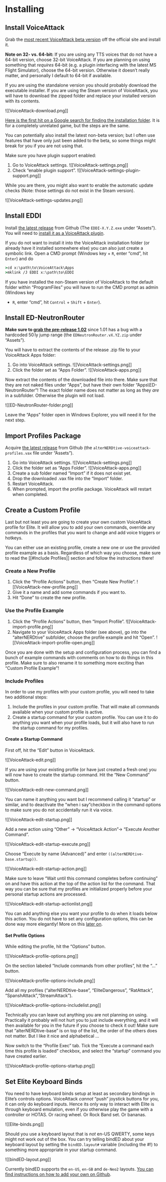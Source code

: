 ﻿# Installing

## Install VoiceAttack

Grab the [most recent VoiceAttack beta
version](https://voiceattack.com/#download-1) off the official site and install
it.

**Note on 32- vs. 64-bit:** If you are using any TTS voices that do not have a
64-bit version, choose 32-bit VoiceAttack. If you are planning on using
something that _requires_ 64-bit (e.g. a plugin interfacing with the latest MS
Flight Simulator), choose the 64-bit version. Otherwise it doesn’t really
matter, and personally I default to 64-bit if available.

If you are using the standalone version you should probably download the
executable installer. If you are using the Steam version of VoiceAttack, you
will have to download the zipped folder and replace your installed version with
its contents.

![[VoiceAttack-download.png]]

[Here is the first hit on a Google search for finding the installation
folder](https://steamcommunity.com/sharedfiles/filedetails/?id=760447682). It is
for a completely unrelated game, but the steps are the same.

You can potentially also install the latest non-beta version; but I often use
features that have only just been added to the beta, so some things might break
for you if you are not using that.

Make sure you have plugin support enabled:

1. Go to VoiceAttack settings. ![[VoiceAttack-settings.png]]
1. Check “enable plugin support”. ![[VoiceAttack-settings-plugin-support.png]]

While you are there, you might also want to enable the automatic update checks
(Note: those settings do not exist in the Steam version).

![[VoiceAttack-settings-updates.png]]

## Install EDDI

Install [the latest release](https://github.com/EDCD/EDDI/releases/latest) from
Github (The `EDDI-X.Y.Z.exe` under “Assets”). You will need to [install it as a
VoiceAttack
plugin](https://github.com/EDCD/EDDI/wiki/VoiceAttack-Integration#using-eddi-with-voiceattack).

If you do not want to install it into the VoiceAttack installation folder (or
already have it installed somewhere else) you can also just create a symbolic
link. Open a CMD prompt (Windows key + `R`, enter “cmd”, hit `Enter`) and do

```cmd
>cd x:\path\to\VoiceAttack\Apps
>mklink /J EDDI x:\path\to\EDDI
```

If you have installed the non-Steam version of VoiceAttack to the default folder
within “ProgramFiles” you will have to run the CMD prompt as admin (Windows key
+ `R`, enter “cmd”, hit `Control` + `Shift` + `Enter`).

## Install ED-NeutronRouter

**Make sure to [grab the pre-release
1.02](https://github.com/sc-pulgan/ED-NeutronRouter/releases/tag/1.02)** since
1.01 has a bug with a hardcoded 50 ly jump range (the
`EDNeutronRouter.vX.YZ.zip` under “Assets”).

You will have to extract the contents of the release .zip file to your
VoiceAttack Apps folder:

1. Go into VoiceAttack settings. ![[VoiceAttack-settings.png]]
1. Click the folder set as “Apps Folder”. ![[VoiceAttack-apps.png]]

Now extract the contents of the downloaded file into there. Make sure that they
are not naked files under “Apps”, but have their own folder
“Apps\ED-NeutronRouter”! The exact folder name does not matter as long as they
_are_ in a subfolder. Otherwise the plugin will not load.

![[ED-NeutronRouter-folder.png]]

Leave the “Apps” folder open in Windows Explorer, you will need it for the next step.

## Import Profiles Package

Acquire [the latest
release](https://github.com/alterNERDtive/VoiceAttack-profiles/releases/latest)
from Github (the `alterNERDtive-voiceattack-profiles.vax` file under “Assets”).

1. Go into VoiceAttack settings. ![[VoiceAttack-settings.png]]
1. Click the folder set as “Apps Folder”. ![[VoiceAttack-apps.png]]
1. Create a sub folder named “Import” if it does not exist yet.
1. Drop the downloaded .vax file into the “Import” folder.
1. Restart VoiceAttack.
1. When prompted, import the profile package. VoiceAttack will restart when completed.

## Create a Custom Profile

Last but not least you are going to create your own custom VoiceAttack profile
for Elite. It will allow you to add your own commands, override any commands in
the profiles that you want to change and add voice triggers or hotkeys.

You can either use an existing profile, create a new one or use the provided
profile example as a basis. Regardless of which way you choose, make sure to
read the [[#Include Profiles]] section and follow the instructions there!

### Create a New Profile

1. Click the “Profile Actions” button, then “Create New Profile”.
   ![[VoiceAttack-new-profile.png]]
1. Give it a name and add some commands if you want to.
1. Hit “Done” to create the new profile.

### Use the Profile Example

1. Click the “Profile Actions” button, then “Import Profile”.
   ![[VoiceAttack-import-profile.png]]
1. Navigate to your VoiceAttack Apps folder (see above), go into the
   “alterNERDtive” subfolder, choose the profile example and hit “Open”.
   ![[VoiceAttack-import-profile-open.png]]

Once you are done with the setup and configuration process, you can find a bunch
of example commands with comments on how to do things in this profile. Make sure
to also rename it to something more exciting than “Custom Profile Example”!

### Include Profiles

In order to use my profiles with your custom profile, you will need to take two
additional steps:

1. Include the profiles in your custom profile. That will make all commands
   available when your custom profile is active.
1. Create a startup command for your custom profile. You can use it to do
   anything you want when your profile loads, but it will also have to run the
   startup command for my profiles.

#### Create a Startup Command

First off, hit the “Edit” button in VoiceAttack.

![[VoiceAttack-edit.png]]

If you are using your existing profile (or have just created a fresh one) you
will now have to create the startup command. Hit the “New Command” button.

![[VoiceAttack-edit-new-command.png]]

You can name it anything you want but I recommend calling it “startup” or
similar, and to deactivate the “when i say”checkbox in the command options to
make sure you do not accidentally run it via voice.

![[VoiceAttack-edit-startup.png]]

Add a new action using “Other” → “VoiceAttack Action”→ “Execute Another Command”.

![[VoiceAttack-edit-startup-execute.png]]

Choose “Execute by name (Advanced)” and enter `((alterNERDtive-base.startup))`.

![[VoiceAttack-edit-startup-action.png]]

Make sure to leave “Wait until this command completes before continuing” on and
have this action at the top of the action list for the command. That way you can
be sure that my profiles are initialized properly before your personal startup
actions are processed.

![[VoiceAttack-edit-startup-actionlist.png]]

You can add anything else you want your profile to do when it loads below this
action. You do not have to set any configuration options, this can be done way
more elegantly! More on this [later on](general.md#settings).

#### Set Profile Options

While editing the profile, hit the “Options” button.

![[VoiceAttack-profile-options.png]]

On the section labeled “Include commands from other profiles”, hit the “…”
button.

![[VoiceAttack-profile-options-include.png]]

Add all my profiles (“alterNERDtive-base”, “EliteDangerous”, “RatAttack”,
“SpanshAttack”,“StreamAttack”).

![[VoiceAttack-profile-options-includelist.png]]

Technically you can leave out anything you are not planning on using.
Practically it probably will not hurt you to just include everything, and it
will then available for you in the future if you choose to check it out! Make
sure that “alterNERDtive-base” is on top of the list, the order of the others
does not matter. But I like it nice and alphabetical …

Now switch to the “Profile Exec” tab. Tick the “Execute a command each time this 
profile is loaded” checkbox, and select the “startup” command you have created 
earlier.

![[VoiceAttack-profile-options-startup.png]]

## Set Elite Keyboard Binds

You need to have keyboard binds setup at least as secondary bindings in Elite’s
controls options. VoiceAttack _cannot_ “push” joystick buttons for you, it can
only do keyboard inputs. Hence its only way to interact with Elite is through
keyboard emulation, even if you otherwise play the game with a controller or
HOTAS. Or racing wheel. Or Rock Band set. Or bananas.

![[Elite-binds.png]]

Should you use a keyboard layout that is _not_ en-US QWERTY, some keys might not
work out of the box. You can try telling bindED about your keyboard layout by
setting the `bindED.layout#` variable (including the \#!) to something more
appropriate in your startup command.

![[bindED-layout.png]]

Currently bindED supports the `en-US`, `en-GB` and `de-Neo2` layouts. [You can
find instructions on how to add your own on
Github](https://github.com/alterNERDtive/bindED/wiki/Keyboard-Layouts).
